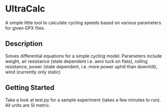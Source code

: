 # UltraCalc

A simple little tool to calculate cycling speeds based on various parameters for given GPX files.

## Description

Solves differential equations for a simple cycling model.
Parameters include weight, air resistance (state dependent i.e. aero tuck on flats), rolling resistance, power (state dependent, i.e. more power uphill than downhill), wind (currently only static)

## Getting Started

Take a look at test.py for a sample experiment (takes a few minutes to run).
All units are SI metric.